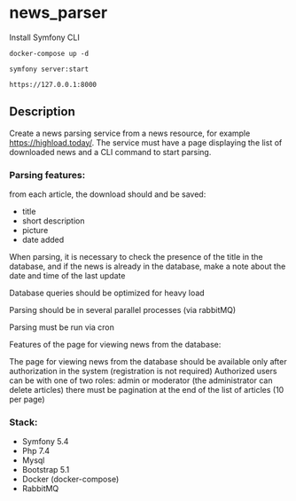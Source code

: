 # news_parser

Install Symfony CLI

`docker-compose up -d`

`symfony server:start`

`https://127.0.0.1:8000`

## Description

Create a news parsing service from a news resource, for example https://highload.today/. The service must have a page displaying the list of downloaded news and a CLI command to start parsing.

### Parsing features:

from each article, the download should and be saved:

- title
- short description
- picture
- date added

When parsing, it is necessary to check the presence of the title in the database, and if the news is already in the database, make a note about the date and time of the last update

Database queries should be optimized for heavy load

Parsing should be in several parallel processes (via rabbitMQ)

Parsing must be run via cron

Features of the page for viewing news from the database:

The page for viewing news from the database should be available only after authorization in the system (registration is not required)
Authorized users can be with one of two roles: admin or moderator (the administrator can delete articles)
there must be pagination at the end of the list of articles (10 per page)


### Stack:

- Symfony 5.4
- Php 7.4
- Mysql
- Bootstrap 5.1
- Docker (docker-compose)
- RabbitMQ
